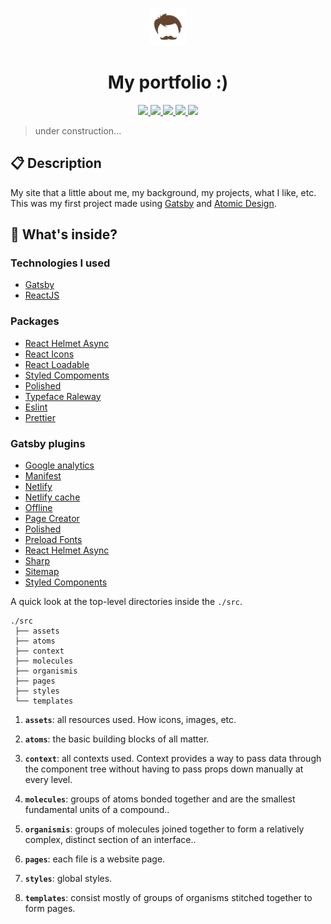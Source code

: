 <p align="center">
  <img alt="Gatsby" src="./src/assets/icon.png" width="60"/>
</p>
<h1 align="center">
  My portfolio :)
</h1>

<p align="center">
  <a href="https://github.com/henry-ns/portfolio/graphs/commit-activity" alt="Maintenance">
    <img src="https://img.shields.io/badge/Maintained%3F-yes-green.svg" />
  </a>
  <a href="https://henriquemiranda.netlify.com" alt="Website henriquemiranda.netlify.com">
    <img src="https://img.shields.io/website-up-down-green-red/https/henriquemiranda.netlify.com" />
  </a>
  <a href="./LICENSE" alt="License: MIT">
    <img src="https://img.shields.io/badge/License-MIT-blue.svg" />
  </a>
  <a href="https://www.codefactor.io/repository/github/henry-ns/portfolio" alt="CodeFactor">
    <img src="https://www.codefactor.io/repository/github/henry-ns/portfolio/badge" />
  </a>
  <a href="https://app.netlify.com/sites/henriquemiranda/deploys" alt="Netlify Status">
    <img src="https://api.netlify.com/api/v1/badges/73b460d0-9e11-4829-bb83-9752d12634b5/deploy-status" />
  </a>
</p>

> under construction...

## :clipboard: Description
My site that a little about me, my background, my projects, what I like, etc. This was my first project made using [Gatsby](https://www.gatsbyjs.org/) and [Atomic Design](https://bradfrost.com/blog/post/atomic-web-design/).

## 🧐 What's inside?

### Technologies I used
  - [Gatsby](https://www.gatsbyjs.org/)
  - [ReactJS](https://reactjs.org/)

### Packages
  - [React Helmet Async](https://github.com/staylor/react-helmet-async)
  - [React Icons](https://react-icons.netlify.com/#/)
  - [React Loadable](https://github.com/jamiebuilds/react-loadable)
  - [Styled Compoments](https://www.styled-components.com/)
  - [Polished](https://polished.js.org/)
  - [Typeface Raleway](https://www.npmjs.com/package/typeface-raleway)
  - [Eslint](https://eslint.org/)
  - [Prettier](https://prettier.io/)

### Gatsby plugins
  - [Google analytics](https://www.gatsbyjs.org/packages/gatsby-plugin-google-analytics/)
  - [Manifest](https://www.gatsbyjs.org/packages/gatsby-plugin-manifest/)
  - [Netlify](https://www.gatsbyjs.org/packages/gatsby-plugin-netlify/)
  - [Netlify cache](https://www.gatsbyjs.org/packages/gatsby-plugin-netlify-cache/)
  - [Offline](https://www.gatsbyjs.org/packages/gatsby-plugin-offline/)
  - [Page Creator](https://www.gatsbyjs.org/packages/gatsby-plugin-page-creator/)
  - [Polished](https://www.gatsbyjs.org/packages/gatsby-plugin-polished/)
  - [Preload Fonts](https://www.gatsbyjs.org/packages/gatsby-plugin-preload-fonts/)
  - [React Helmet Async](https://www.gatsbyjs.org/packages/gatsby-plugin-sharp/)
  - [Sharp](https://www.gatsbyjs.org/packages/gatsby-plugin-sharp/)
  - [Sitemap](https://www.gatsbyjs.org/packages/gatsby-plugin-sitemap/)
  - [Styled Components](https://www.gatsbyjs.org/packages/gatsby-plugin-styled-components/)

A quick look at the top-level directories inside the `./src`.

    ./src
     ├── assets
     ├── atoms
     ├── context
     ├── molecules
     ├── organismis
     ├── pages
     ├── styles
     └── templates

1.  **`assets`**: all resources used. How icons, images, etc.

2.  **`atoms`**: the basic building blocks of all matter.

3.  **`context`**: all contexts used. Context provides a way to pass data through the component tree without having to pass props down manually at every level.

4.  **`molecules`**: groups of atoms bonded together and are the smallest fundamental units of a compound..

5.  **`organismis`**: groups of molecules joined together to form a relatively complex, distinct section of an interface..

6.  **`pages`**: each file is a website page.

7.  **`styles`**: global styles.

8.  **`templates`**: consist mostly of groups of organisms stitched together to form pages.
